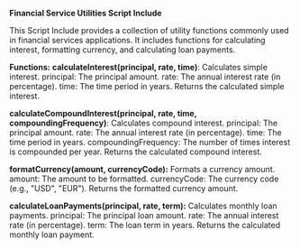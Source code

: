 **Financial Service Utilities Script Include**


This Script Include provides a collection of utility functions commonly used in financial services applications. 
It includes functions for calculating interest, formatting currency, and calculating loan payments.

**Functions:**
**calculateInterest(principal, rate, time)**: Calculates simple interest.
principal: The principal amount.
rate: The annual interest rate (in percentage).
time: The time period in years.
Returns the calculated simple interest.

**calculateCompoundInterest(principal, rate, time, compoundingFrequency)**: Calculates compound interest.
principal: The principal amount.
rate: The annual interest rate (in percentage).
time: The time period in years.
compoundingFrequency: The number of times interest is compounded per year.
Returns the calculated compound interest.

**formatCurrency(amount, currencyCode):** Formats a currency amount.
amount: The amount to be formatted.
currencyCode: The currency code (e.g., "USD", "EUR").
Returns the formatted currency amount.

**calculateLoanPayments(principal, rate, term):** Calculates monthly loan payments.
principal: The principal loan amount.
rate: The annual interest rate (in percentage).
term: The loan term in years.
Returns the calculated monthly loan payment.
